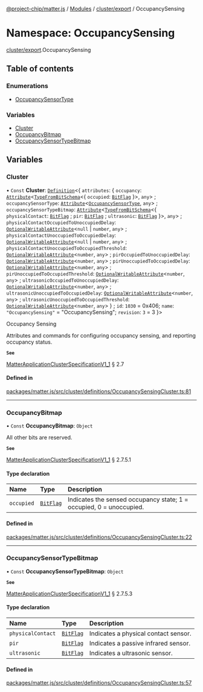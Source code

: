 [@project-chip/matter.js](../README.md) / [Modules](../modules.md) / [cluster/export](cluster_export.md) / OccupancySensing

# Namespace: OccupancySensing

[cluster/export](cluster_export.md).OccupancySensing

## Table of contents

### Enumerations

- [OccupancySensorType](../enums/cluster_export.OccupancySensing.OccupancySensorType.md)

### Variables

- [Cluster](cluster_export.OccupancySensing.md#cluster)
- [OccupancyBitmap](cluster_export.OccupancySensing.md#occupancybitmap)
- [OccupancySensorTypeBitmap](cluster_export.OccupancySensing.md#occupancysensortypebitmap)

## Variables

### Cluster

• `Const` **Cluster**: [`Definition`](cluster_export.ClusterFactory.md#definition)\<\{ `attributes`: \{ `occupancy`: [`Attribute`](../interfaces/cluster_export.Attribute.md)\<[`TypeFromBitSchema`](schema_export.md#typefrombitschema)\<\{ `occupied`: [`BitFlag`](schema_export.md#bitflag)  }\>, `any`\> ; `occupancySensorType`: [`Attribute`](../interfaces/cluster_export.Attribute.md)\<[`OccupancySensorType`](../enums/cluster_export.OccupancySensing.OccupancySensorType.md), `any`\> ; `occupancySensorTypeBitmap`: [`Attribute`](../interfaces/cluster_export.Attribute.md)\<[`TypeFromBitSchema`](schema_export.md#typefrombitschema)\<\{ `physicalContact`: [`BitFlag`](schema_export.md#bitflag) ; `pir`: [`BitFlag`](schema_export.md#bitflag) ; `ultrasonic`: [`BitFlag`](schema_export.md#bitflag)  }\>, `any`\> ; `physicalContactOccupiedToUnoccupiedDelay`: [`OptionalWritableAttribute`](../interfaces/cluster_export.OptionalWritableAttribute.md)\<``null`` \| `number`, `any`\> ; `physicalContactUnoccupiedToOccupiedDelay`: [`OptionalWritableAttribute`](../interfaces/cluster_export.OptionalWritableAttribute.md)\<``null`` \| `number`, `any`\> ; `physicalContactUnoccupiedToOccupiedThreshold`: [`OptionalWritableAttribute`](../interfaces/cluster_export.OptionalWritableAttribute.md)\<`number`, `any`\> ; `pirOccupiedToUnoccupiedDelay`: [`OptionalWritableAttribute`](../interfaces/cluster_export.OptionalWritableAttribute.md)\<`number`, `any`\> ; `pirUnoccupiedToOccupiedDelay`: [`OptionalWritableAttribute`](../interfaces/cluster_export.OptionalWritableAttribute.md)\<`number`, `any`\> ; `pirUnoccupiedToOccupiedThreshold`: [`OptionalWritableAttribute`](../interfaces/cluster_export.OptionalWritableAttribute.md)\<`number`, `any`\> ; `ultrasonicOccupiedToUnoccupiedDelay`: [`OptionalWritableAttribute`](../interfaces/cluster_export.OptionalWritableAttribute.md)\<`number`, `any`\> ; `ultrasonicUnoccupiedToOccupiedDelay`: [`OptionalWritableAttribute`](../interfaces/cluster_export.OptionalWritableAttribute.md)\<`number`, `any`\> ; `ultrasonicUnoccupiedToOccupiedThreshold`: [`OptionalWritableAttribute`](../interfaces/cluster_export.OptionalWritableAttribute.md)\<`number`, `any`\>  } ; `id`: ``1030`` = 0x406; `name`: ``"OccupancySensing"`` = "OccupancySensing"; `revision`: ``3`` = 3 }\>

Occupancy Sensing

Attributes and commands for configuring occupancy sensing, and reporting occupancy status.

**`See`**

[MatterApplicationClusterSpecificationV1_1](../interfaces/spec_export.MatterApplicationClusterSpecificationV1_1.md) § 2.7

#### Defined in

[packages/matter.js/src/cluster/definitions/OccupancySensingCluster.ts:81](https://github.com/project-chip/matter.js/blob/c15b1068/packages/matter.js/src/cluster/definitions/OccupancySensingCluster.ts#L81)

___

### OccupancyBitmap

• `Const` **OccupancyBitmap**: `Object`

All other bits are reserved.

**`See`**

[MatterApplicationClusterSpecificationV1_1](../interfaces/spec_export.MatterApplicationClusterSpecificationV1_1.md) § 2.7.5.1

#### Type declaration

| Name | Type | Description |
| :------ | :------ | :------ |
| `occupied` | [`BitFlag`](schema_export.md#bitflag) | Indicates the sensed occupancy state; 1 = occupied, 0 = unoccupied. |

#### Defined in

[packages/matter.js/src/cluster/definitions/OccupancySensingCluster.ts:22](https://github.com/project-chip/matter.js/blob/c15b1068/packages/matter.js/src/cluster/definitions/OccupancySensingCluster.ts#L22)

___

### OccupancySensorTypeBitmap

• `Const` **OccupancySensorTypeBitmap**: `Object`

**`See`**

[MatterApplicationClusterSpecificationV1_1](../interfaces/spec_export.MatterApplicationClusterSpecificationV1_1.md) § 2.7.5.3

#### Type declaration

| Name | Type | Description |
| :------ | :------ | :------ |
| `physicalContact` | [`BitFlag`](schema_export.md#bitflag) | Indicates a physical contact sensor. |
| `pir` | [`BitFlag`](schema_export.md#bitflag) | Indicates a passive infrared sensor. |
| `ultrasonic` | [`BitFlag`](schema_export.md#bitflag) | Indicates a ultrasonic sensor. |

#### Defined in

[packages/matter.js/src/cluster/definitions/OccupancySensingCluster.ts:57](https://github.com/project-chip/matter.js/blob/c15b1068/packages/matter.js/src/cluster/definitions/OccupancySensingCluster.ts#L57)
